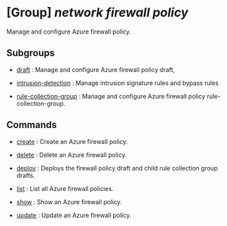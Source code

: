 # [Group] _network firewall policy_

Manage and configure Azure firewall policy.

## Subgroups

- [draft](/Commands/network/firewall/policy/draft/readme.md)
: Manage and configure Azure firewall policy draft,

- [intrusion-detection](/Commands/network/firewall/policy/intrusion-detection/readme.md)
: Manage intrusion signature rules and bypass rules

- [rule-collection-group](/Commands/network/firewall/policy/rule-collection-group/readme.md)
: Manage and configure Azure firewall policy rule-collection-group.

## Commands

- [create](/Commands/network/firewall/policy/_create.md)
: Create an Azure firewall policy.

- [delete](/Commands/network/firewall/policy/_delete.md)
: Delete an Azure firewall policy.

- [deploy](/Commands/network/firewall/policy/_deploy.md)
: Deploys the firewall policy draft and child rule collection group drafts.

- [list](/Commands/network/firewall/policy/_list.md)
: List all Azure firewall policies.

- [show](/Commands/network/firewall/policy/_show.md)
: Show an Azure firewall policy.

- [update](/Commands/network/firewall/policy/_update.md)
: Update an Azure firewall policy.
